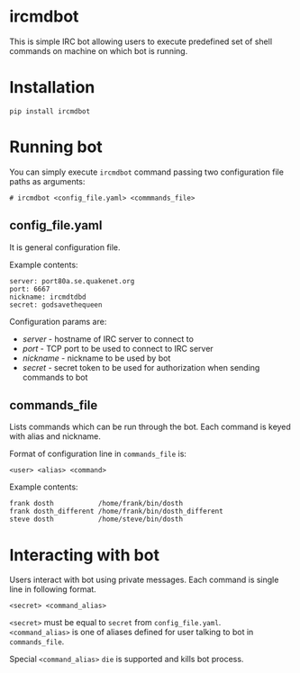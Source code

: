 # ircmdbot

This is simple IRC bot allowing users to execute predefined set
of shell commands on machine on which bot is running.

# Installation

```
pip install ircmdbot
```

# Running bot

You can simply execute `ircmdbot` command passing two configuration file paths as arguments:

```
# ircmdbot <config_file.yaml> <commmands_file>
```

## config_file.yaml

It is general configuration file.

Example contents:
```
server: port80a.se.quakenet.org
port: 6667
nickname: ircmdtdbd
secret: godsavethequeen
```

Configuration params are:
 - *server* - hostname of IRC server to connect to
 - *port* - TCP port to be used to connect to IRC server
 - *nickname* - nickname to be used by bot
 - *secret* - secret token to be used for authorization when sending commands to bot


## commands_file

Lists commands which can be run through the bot.
Each command is keyed with alias and nickname.

Format of configuration line in `commands_file` is:

```
<user> <alias> <command>
```

Example contents:

```
frank dosth           /home/frank/bin/dosth
frank dosth_different /home/frank/bin/dosth_different
steve dosth           /home/steve/bin/dosth
```

# Interacting with bot

Users interact with bot using private messages.
Each command is single line in following format.
```
<secret> <command_alias>
```

`<secret>` must be equal to `secret` from `config_file.yaml`.</br>
`<command_alias>` is one of aliases defined for user talking to bot in `commands_file`.

Special `<command_alias>` `die` is supported and kills bot process.


